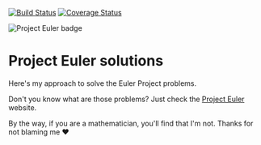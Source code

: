 [![Build Status](https://travis-ci.org/rocboronat/euler-project.svg?branch=master)](https://travis-ci.org/rocboronat/euler-project)
[![Coverage Status](https://coveralls.io/repos/rocboronat/euler-project/badge.svg?branch=master&service=github)](https://coveralls.io/github/rocboronat/euler-project?branch=master)

![Project Euler badge](https://projecteuler.net/profile/rocboronat.png?nocache=2)

# Project Euler solutions

Here's my approach to solve the Euler Project problems.

Don't you know what are those problems? Just check the [Project Euler](https://projecteuler.net/) website.

By the way, if you are a mathematician, you'll find that I'm not. Thanks for not blaming me ❤️
